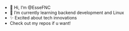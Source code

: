 - 👋 Hi, I’m @EsseFNC
- 🌱 I’m currently learning backend development and Linux
- ✨ Excited about tech innovations
- Check out my repos if u want!

<!---
EsseFNC/EsseFNC is a ✨ special ✨ repository because its `README.md` (this file) appears on your GitHub profile.
You can click the Preview link to take a look at your changes.
--->
